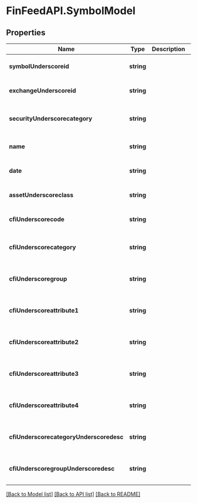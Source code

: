 # FinFeedAPI.SymbolModel

## Properties
Name | Type | Description | Notes
------------ | ------------- | ------------- | -------------
**symbolUnderscoreid** | **string** |  | [optional] [default to null]
**exchangeUnderscoreid** | **string** |  | [optional] [default to null]
**securityUnderscorecategory** | **string** |  | [optional] [readonly] [default to null]
**name** | **string** |  | [optional] [default to null]
**date** | **string** |  | [optional] [default to null]
**assetUnderscoreclass** | **string** |  | [optional] [default to null]
**cfiUnderscorecode** | **string** |  | [optional] [default to null]
**cfiUnderscorecategory** | **string** |  | [optional] [readonly] [default to null]
**cfiUnderscoregroup** | **string** |  | [optional] [readonly] [default to null]
**cfiUnderscoreattribute1** | **string** |  | [optional] [readonly] [default to null]
**cfiUnderscoreattribute2** | **string** |  | [optional] [readonly] [default to null]
**cfiUnderscoreattribute3** | **string** |  | [optional] [readonly] [default to null]
**cfiUnderscoreattribute4** | **string** |  | [optional] [readonly] [default to null]
**cfiUnderscorecategoryUnderscoredesc** | **string** |  | [optional] [readonly] [default to null]
**cfiUnderscoregroupUnderscoredesc** | **string** |  | [optional] [readonly] [default to null]

[[Back to Model list]](../README.md#documentation-for-models) [[Back to API list]](../README.md#documentation-for-api-endpoints) [[Back to README]](../README.md)


